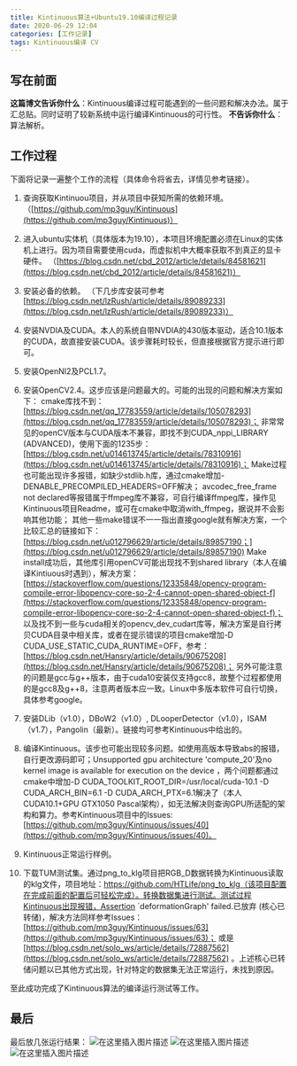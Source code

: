 ```yaml
---
title: Kintinuous算法+Ubuntu19.10编译过程记录
date: 2020-06-29 12:04
categories: [工作记录]
tags: Kintinuous编译 CV
---
```

## 写在前面

**这篇博文告诉你什么**：Kintinuous编译过程可能遇到的一些问题和解决办法。属于汇总贴。同时证明了较新系统中运行编译Kintinuous的可行性。
**不告诉你什么**：算法解析。

## 工作过程

下面将记录一遍整个工作的流程（具体命令将省去，详情见参考链接）。

 1. 查询获取Kintinuou项目，并从项目中获知所需的依赖环境。
    （[https://github.com/mp3guy/Kintinuous](https://github.com/mp3guy/Kintinuous)）
 2. 进入ubuntu实体机（具体版本为19.10），本项目环境配置必须在Linux的实体机上进行。因为项目需要使用cuda，而虚拟机中大概率获取不到真正的显卡硬件。
（[https://blog.csdn.net/cbd_2012/article/details/84581621](https://blog.csdn.net/cbd_2012/article/details/84581621)）
 3. 安装必备的依赖。
（下几步库安装可参考[https://blog.csdn.net/lzRush/article/details/89089233](https://blog.csdn.net/lzRush/article/details/89089233)）
 4. 安装NVDIA及CUDA。本人的系统自带NVDIA的430版本驱动，适合10.1版本的CUDA，故直接安装CUDA。该步骤耗时较长，但直接根据官方提示进行即可。
 5. 安装OpenNI2及PCL1.7。

 6. 安装OpenCV2.4。这步应该是问题最大的。可能的出现的问题和解决方案如下： cmake库找不到：
    [https://blog.csdn.net/qq_17783559/article/details/105078293](https://blog.csdn.net/qq_17783559/article/details/105078293)；
    非常常见的openCV版本与CUDA版本不兼容，即找不到CUDA_nppi_LIBRARY (ADVANCED)，使用下面的1235步：
    [https://blog.csdn.net/u014613745/article/details/78310916](https://blog.csdn.net/u014613745/article/details/78310916)；
    Make过程也可能出现许多报错，如缺少stdlib.h库，通过cmake增加-DENABLE_PRECOMPILED_HEADERS=OFF解决；
    avcodec_free_frame not
    declared等报错属于ffmpeg库不兼容，可自行编译ffmpeg库，操作见Kintinuous项目Readme，或可在cmake中取消with_ffmpeg，据说并不会影响其他功能；
    其他一些make错误不一一指出直接google就有解决方案，一个比较汇总的链接如下：
    [https://blog.csdn.net/u012796629/article/details/89857190；](https://blog.csdn.net/u012796629/article/details/89857190) Make
    install成功后，其他库引用openCV可能出现找不到shared library（本人在编译Kintiuous时遇到），解决方案：
    [https://stackoverflow.com/questions/12335848/opencv-program-compile-error-libopencv-core-so-2-4-cannot-open-shared-object-f](https://stackoverflow.com/questions/12335848/opencv-program-compile-error-libopencv-core-so-2-4-cannot-open-shared-object-f)；
    以及找不到一些与cuda相关的opencv_dev_cudart库等，解决方案是自行拷贝CUDA目录中相关库，或者在提示错误的项目cmake增加-D
    CUDA_USE_STATIC_CUDA_RUNTIME=OFF，参考：
    [https://blog.csdn.net/Hansry/article/details/90675208](https://blog.csdn.net/Hansry/article/details/90675208)；
    另外可能注意的问题是gcc与g++版本，由于cuda10安装仅支持gcc8，故整个过程都使用的是gcc8及g++8，注意两者版本应一致。Linux中多版本软件可自行切换，具体参考google。
 7. 安装DLib（v1.0），DBoW2（v1.0）,
    DLooperDetector（v1.0），ISAM（v1.7），Pangolin（最新）。链接均可参考Kintinuous中给出的。
 8. 编译Kintinuous。该步也可能出现较多问题。如使用高版本导致abs的报错，自行更改源码即可；Unsupported gpu
    architecture 'compute_20'及no kernel image is available for execution
    on the device ，两个问题都通过cmake中增加-D
    CUDA_TOOLKIT_ROOT_DIR=/usr/local/cuda-10.1 -D CUDA_ARCH_BIN=6.1 -D
    CUDA_ARCH_PTX=6.1解决了（本人CUDA10.1+GPU GTX1050
    Pascal架构），如无法解决则查询GPU所适配的架构和算力。参考Kintinuous项目中的Issues:
    [https://github.com/mp3guy/Kintinuous/issues/40](https://github.com/mp3guy/Kintinuous/issues/40)。
 9. Kintinuous正常运行样例。
 10. 下载TUM测试集。通过png_to_klg项目把RGB_D数据转换为Kintinuous读取的klg文件，项目地址：<https://github.com/HTLife/png_to_klg（该项目配置在完成前面的配置后可轻松完成）。转换数据集进行测试。测试过程Kintinuous出现报错，Assertion> `deformationGraph' failed.已放弃
     (核心已转储)，解决方法同样参考Issues：[https://github.com/mp3guy/Kintinuous/issues/63](https://github.com/mp3guy/Kintinuous/issues/63)；
     或是[https://blog.csdn.net/solo_ws/article/details/72887562](https://blog.csdn.net/solo_ws/article/details/72887562)
     。上述核心已转储问题以已其他方式出现，针对特定的数据集无法正常运行，未找到原因。

至此成功完成了Kintinuous算法的编译运行测试等工作。

## 最后

最后放几张运行结果：
![在这里插入图片描述](https://img-blog.csdnimg.cn/20200629120122744.png?x-oss-process=image/watermark,type_ZmFuZ3poZW5naGVpdGk,shadow_10,text_aHR0cHM6Ly9ibG9nLmNzZG4ubmV0L0FsZXphbg==,size_16,color_FFFFFF,t_70)
![在这里插入图片描述](https://img-blog.csdnimg.cn/20200629120147496.png?x-oss-process=image/watermark,type_ZmFuZ3poZW5naGVpdGk,shadow_10,text_aHR0cHM6Ly9ibG9nLmNzZG4ubmV0L0FsZXphbg==,size_16,color_FFFFFF,t_70)
![在这里插入图片描述](https://img-blog.csdnimg.cn/20200629120211375.png?x-oss-process=image/watermark,type_ZmFuZ3poZW5naGVpdGk,shadow_10,text_aHR0cHM6Ly9ibG9nLmNzZG4ubmV0L0FsZXphbg==,size_16,color_FFFFFF,t_70)
